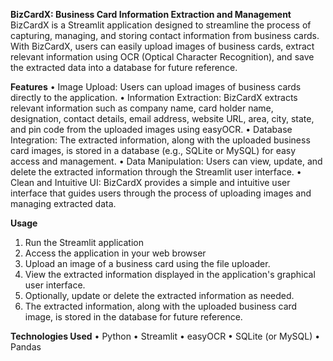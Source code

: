**BizCardX: Business Card Information Extraction and Management**
BizCardX is a Streamlit application designed to streamline the process of capturing, managing, and storing contact information from business cards. With BizCardX, users can easily upload images of business cards, extract relevant information using OCR (Optical Character Recognition), and save the extracted data into a database for future reference.

**Features**
•	Image Upload: Users can upload images of business cards directly to the application.
•	Information Extraction: BizCardX extracts relevant information such as company name, card holder name, designation, contact details, email address, website URL, area, city, state, and pin code from the uploaded images using easyOCR.
•	Database Integration: The extracted information, along with the uploaded business card images, is stored in a database (e.g., SQLite or MySQL) for easy access and management.
•	Data Manipulation: Users can view, update, and delete the extracted information through the Streamlit user interface.
•	Clean and Intuitive UI: BizCardX provides a simple and intuitive user interface that guides users through the process of uploading images and managing extracted data.

**Usage**
1.	Run the Streamlit application
2.	Access the application in your web browser
3.	Upload an image of a business card using the file uploader.
4.	View the extracted information displayed in the application's graphical user interface.
5.	Optionally, update or delete the extracted information as needed.
6.	The extracted information, along with the uploaded business card image, is stored in the database for future reference.

**Technologies Used**
•	Python
•	Streamlit
•	easyOCR
•	SQLite (or MySQL)
•	Pandas


